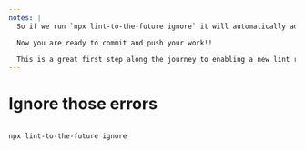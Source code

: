 ```yaml
---
notes: |
  So if we run `npx lint-to-the-future ignore` it will automatically add those file based ignores to each of the files that failed when we checked.

  Now you are ready to commit and push your work!!

  This is a great first step along the journey to enabling a new lint rule in your codebase. If the codebase is still growing then all the new files from this point will be just that little bit better than they were before. Now we need something for the existing files, and this is where the the second and final feature of lint-to-the-future comes in: the dashboard.
---
```


# Ignore those errors

```sh

npx lint-to-the-future ignore


```
<!-- .element class="white-text" style="font-size: 1em;" -->
